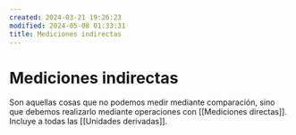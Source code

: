 ```yaml
---
created: 2024-03-21 19:26:23
modified: 2024-05-08 01:33:31
title: Mediciones indirectas
---
```


# Mediciones indirectas

Son aquellas cosas que no podemos medir mediante comparación, sino que debemos realizarlo mediante operaciones con [[Mediciones directas]]. Incluye a todas las [[Unidades derivadas]].
